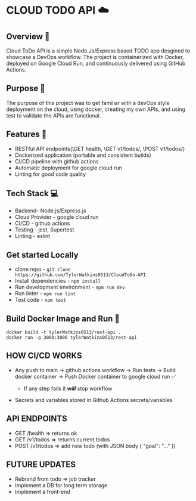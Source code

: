 # CLOUD TODO API ☁️

## Overview 📖

Cloud ToDo API is a simple Node.Js/Express based TODO app desgined to showcase a DevOps workflow. The project is containerized with Docker, deployed on Google Cloud Run, 
and continuously delivered using GitHub Actions.

## Purpose 🧠

The purpose of this project was to get familiar with a devOps style deployment on the cloud, using docker, creating my own APIs, and using test to validate the APIs are functional.

## Features 📌

* RESTful API endpoints(\GET health, \GET v1/todos/, \POST v1/todos/)
* Dockerized application (portable and consistent builds)
* CI/CD pipeline with github actions
* Automatic deployment for google cloud run
* Linting for good code quality

## Tech Stack 💻
* Backend- Node.js/Express.js 
* Cloud Provider - google cloud run
* CI/CD - github actions
* Testing - jest, Supertest
* Linting - eslint

## Get started Locally

* clone repo - ```git clone https://github.com/TylerWatkins0513/CloudToDo-API```
* Install dependencies - ```npm install```
* Run development environment - ```npm run dev``` 
* Run linter - ```npm run lint```
* Test code - ```npm test```

## Build Docker Image and Run 🐳

```
docker build -t tylerWatkins0513/rest-api .
docker run -p 3000:3000 tylerWatkins0513/rest-api
```

## HOW CI/CD WORKS

* Any push to main -> github actions workflow -> Run tests -> Build docker container -> Push Docker container to google cloud run ✅
  * If any step fails it ***will*** stop workflow
    
* Secrets and variables stored in Github Actions secrets/variables

## API ENDPOINTS

* GET /health => returns ok
* GET /v1/todos => returns current todos
* POST /v1/todos => add new todo (with JSON body { "goal": "..." })


## FUTURE UPDATES

* Rebrand from todo => job tracker
* Implement a DB for long term storage
* Implement a front-end



